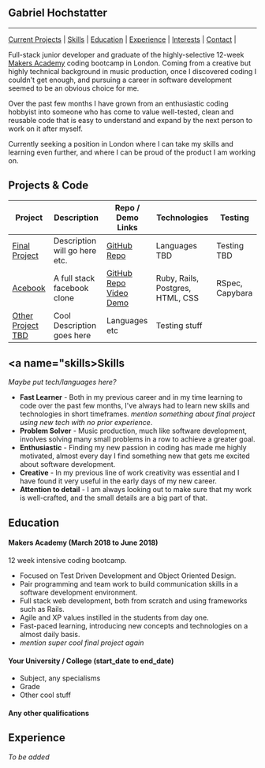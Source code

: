 ## Gabriel Hochstatter

***

[Current Projects](#projects) | [Skills](#skills) | [Education](#education) | [Experience](#experience) | [Interests](#interests) | [Contact](#contact) |

Full-stack junior developer and graduate of the highly-selective 12-week [Makers Academy](https://github.com/makersacademy) coding bootcamp in London. Coming from a creative but highly technical background in music production, once I discovered coding I couldn't get enough, and pursuing a career in software development seemed to be an obvious choice for me.

Over the past few months I have grown from an enthusiastic coding hobbyist into someone who has come to value well-tested, clean and reusable code that is easy to understand and expand by the next person to work on it after myself.

Currently seeking a position in London where I can take my skills and learning even further, and where I can be proud of the product I am working on.

## <a name="projects">Projects & Code</a>

Project | Description | Repo / Demo Links | Technologies | Testing
--- | --- | --- | --- | ---
[Final Project](http://link-doesnt-exist-yet.rs) | Description will go here etc. | [GitHub Repo](http://no-link.blah) | Languages TBD | Testing TBD
[Acebook](https://github.com/gabrielhochstatter/acebook-byte-2) | A full stack facebook clone | [GitHub Repo](https://github.com/gabrielhochstatter/acebook-byte-2) [Video Demo](youtube.com/acebook-linketc) | Ruby, Rails, Postgres, HTML, CSS | RSpec, Capybara
[Other Project TBD](nolink.etc) | Cool Description goes here | Languages etc | Testing stuff


## <a name="skills>Skills</a>

*Maybe put tech/languages here?*

- **Fast Learner** - Both in my previous career and in my time learning to code over the past few months, I've always had to learn new skills and technologies in short timeframes. *mention something about final project using new tech with no prior experience*.
- **Problem Solver** - Music production, much like software development, involves solving many small problems in a row to achieve a greater goal.
- **Enthusiastic** - Finding my new passion in coding has made me highly motivated, almost every day I find something new that gets me excited about software development.
- **Creative** - In my previous line of work creativity was essential and I have found it very useful in the early days of my new career.
- **Attention to detail** - I am always looking out to make sure that my work is well-crafted, and the small details are a big part of that.

## Education

#### Makers Academy (March 2018 to June 2018)
12 week intensive coding bootcamp.

- Focused on Test Driven Development and Object Oriented Design.
- Pair programming and team work to build communication skills in a software development environment.
- Full stack web development, both from scratch and using frameworks such as Rails.
- Agile and XP values instilled in the students from day one.
- Fast-paced learning, introducing new concepts and technologies on a almost daily basis.
- *mention super cool final project again*

#### Your University / College (start_date to end_date)

- Subject, any specialisms
- Grade
- Other cool stuff

#### Any other qualifications

## Experience

*To be added*
